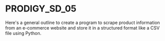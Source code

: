 # PRODIGY_SD_05
 Here's a general outline to create a program to scrape product information from an e-commerce website and store it in a structured format like a CSV file using Python.
